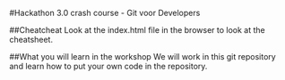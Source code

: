 #Hackathon 3.0 crash course - Git voor Developers

##Cheatcheat
Look at the index.html file in the browser to look at the cheatsheet.

##What you will learn in the workshop
We will work in this git repository and learn how to put your own code in the repository.